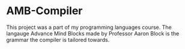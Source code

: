 # AMB-Compiler
This project was a part of my programming languages course. The langauge Advance Mind Blocks made by Professor Aaron Block is the grammar the compiler is tailored towards.
